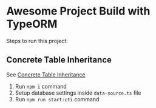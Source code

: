 # Awesome Project Build with TypeORM

Steps to run this project:

## Concrete Table Inheritance

See [Concrete Table Inheritance](https://typeorm.io/entity-inheritance#concrete-table-inheritance)

1. Run `npm i` command
2. Setup database settings inside `data-source.ts` file
3. Run `npm run start:cti` command
